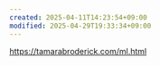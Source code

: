 ```yaml
---
created: 2025-04-11T14:23:54+09:00
modified: 2025-04-29T19:33:34+09:00
---
```


https://tamarabroderick.com/ml.html